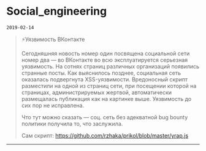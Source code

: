 # Social_engineering
`2019-02-14`

<blockquote>
⚡️Уязвимость ВКонтакте

Сегодняшняя новость номер один посвящена социальной сети номер два — во ВКонтакте во всю эксплуатируется серьезная уязвимость. На сотнях страниц различных организаций появились странные посты. Как выяснилось позднее, социальная сеть оказалась подвергнута XSS-уязвимости. Вредоносный скрипт разместили на одной из страниц сети, при посещении которой на страницах, администрируемых жертвой, автоматически размещалась публикация как на картинке выше. Уязвимость до сих пор не исправлена.

Что тут можно сказать — соц. сеть без адекватной bug bounty политики получила то, что заслужила.

Сам скрипт:
https://github.com/rzhaka/prikol/blob/master/yrap.js
</blockquote>

---

